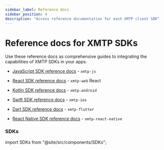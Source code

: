 ```yaml
---
sidebar_label: Reference docs
sidebar_position: 4
description: "Access reference documentation for each XMTP client SDK"
---
```


# Reference docs for XMTP SDKs

Use these reference docs as comprehensive guides to integrating the capabilities of XMTP SDKs in your apps.

- [JavaScript SDK reference docs](https://xmtp-js.pages.dev/modules) - `xmtp-js`

- [React SDK reference docs](https://xmtp.github.io/xmtp-web/modules.html) - `xmtp-web` React

- [Kotlin SDK reference docs](https://xmtp.github.io/xmtp-android/) - `xmtp-android`

- [Swift SDK reference docs](https://xmtp.github.io/xmtp-ios/documentation/xmtp) - `xmtp-ios`

- [Dart SDK reference docs](https://pub.dev/documentation/xmtp/latest/xmtp/Client-class.html) - `xmtp-flutter`

- [React Native SDK reference docs](https://xmtp.github.io/xmtp-react-native/modules.html) - `xmtp-react-native`

### SDKs

import SDKs from "@site/src/components/SDKs";

<SDKs />
